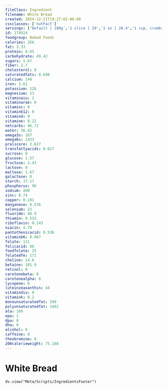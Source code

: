 ```yaml
---
fileClass: Ingredient
filename: White Bread
created: 2024-12-21T19:27:02-06:00
cssclasses: ['nutFact']
servings: ['Default | 100g','1 slice | 29','1 oz | 28.4','1 cup, crumbs | 45','1 cup, cubes | 35','1 slice, large | 30','1 slice | 25','1 slice crust not eaten | 12','1 slice, thin | 20','1 slice thin, crust not eaten | 9']
id: 174924
foodgroup: Baked Foods
calories: 266
fat: 3.33
protein: 8.85
carbohydrate: 49.42
sugars: 5.67
fiber: 2.7
cholesterol: 0
saturatedfats: 0.698
calcium: 144
iron: 3.61
potassium: 126
magnesium: 23
vitaminaiu: 1
vitaminarae: 0
vitaminc: 0
vitaminb12: 0
vitamind: 0
vitamine: 0.22
netcarbs: 46.72
water: 36.42
omega3s: 167
omega6s: 1433
pralscore: 2.827
transfattyacids: 0.027
sucrose: 0
glucose: 1.57
fructose: 2.43
lactose: 0
maltose: 1.67
galactose: 0
starch: 37.17
phosphorus: 98
sodium: 490
zinc: 0.74
copper: 0.101
manganese: 0.536
selenium: 22
fluoride: 48.9
thiamin: 0.533
riboflavin: 0.243
niacin: 4.78
pantothenicacid: 0.536
vitaminb6: 0.087
folate: 111
folicacid: 86
foodfolate: 25
folatedfe: 171
choline: 14.6
betaine: 101.9
retinol: 0
carotenebeta: 0
carotenealpha: 0
lycopene: 0
luteinzeaxanthin: 44
vitamindiu: 0
vitamink: 0.2
monounsaturatedfat: 599
polyunsaturatedfat: 1602
ala: 166
epa: 1
dpa: 0
dha: 0
alcohol: 0
caffeine: 0
theobromine: 0
200calorieweight: 75.188
---
```


# White Bread

```dataviewjs
dv.view("Meta/Scripts/IngredientsFooter")
```